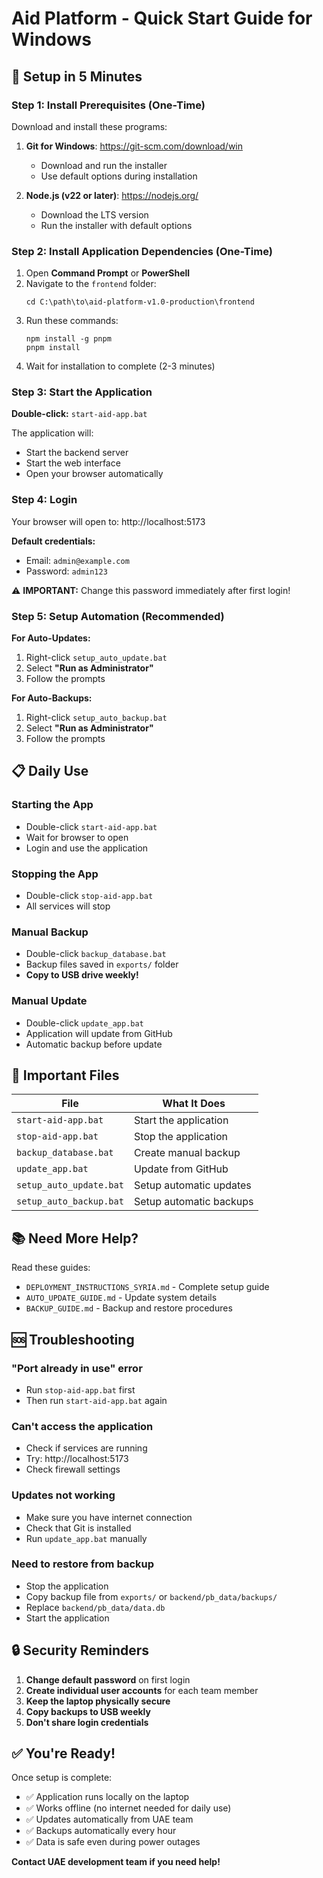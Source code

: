 # Aid Platform - Quick Start Guide for Windows

## 🚀 Setup in 5 Minutes

### Step 1: Install Prerequisites (One-Time)

Download and install these programs:

1. **Git for Windows**: https://git-scm.com/download/win
   - Download and run the installer
   - Use default options during installation

2. **Node.js (v22 or later)**: https://nodejs.org/
   - Download the LTS version
   - Run the installer with default options

### Step 2: Install Application Dependencies (One-Time)

1. Open **Command Prompt** or **PowerShell**
2. Navigate to the `frontend` folder:
   ```
   cd C:\path\to\aid-platform-v1.0-production\frontend
   ```
3. Run these commands:
   ```
   npm install -g pnpm
   pnpm install
   ```
4. Wait for installation to complete (2-3 minutes)

### Step 3: Start the Application

**Double-click:** `start-aid-app.bat`

The application will:
- Start the backend server
- Start the web interface
- Open your browser automatically

### Step 4: Login

Your browser will open to: http://localhost:5173

**Default credentials:**
- Email: `admin@example.com`
- Password: `admin123`

⚠️ **IMPORTANT:** Change this password immediately after first login!

### Step 5: Setup Automation (Recommended)

**For Auto-Updates:**
1. Right-click `setup_auto_update.bat`
2. Select **"Run as Administrator"**
3. Follow the prompts

**For Auto-Backups:**
1. Right-click `setup_auto_backup.bat`
2. Select **"Run as Administrator"**
3. Follow the prompts

## 📋 Daily Use

### Starting the App
- Double-click `start-aid-app.bat`
- Wait for browser to open
- Login and use the application

### Stopping the App
- Double-click `stop-aid-app.bat`
- All services will stop

### Manual Backup
- Double-click `backup_database.bat`
- Backup files saved in `exports/` folder
- **Copy to USB drive weekly!**

### Manual Update
- Double-click `update_app.bat`
- Application will update from GitHub
- Automatic backup before update

## 📁 Important Files

| File | What It Does |
|------|--------------|
| `start-aid-app.bat` | Start the application |
| `stop-aid-app.bat` | Stop the application |
| `backup_database.bat` | Create manual backup |
| `update_app.bat` | Update from GitHub |
| `setup_auto_update.bat` | Setup automatic updates |
| `setup_auto_backup.bat` | Setup automatic backups |

## 📚 Need More Help?

Read these guides:
- `DEPLOYMENT_INSTRUCTIONS_SYRIA.md` - Complete setup guide
- `AUTO_UPDATE_GUIDE.md` - Update system details
- `BACKUP_GUIDE.md` - Backup and restore procedures

## 🆘 Troubleshooting

### "Port already in use" error
- Run `stop-aid-app.bat` first
- Then run `start-aid-app.bat` again

### Can't access the application
- Check if services are running
- Try: http://localhost:5173
- Check firewall settings

### Updates not working
- Make sure you have internet connection
- Check that Git is installed
- Run `update_app.bat` manually

### Need to restore from backup
- Stop the application
- Copy backup file from `exports/` or `backend/pb_data/backups/`
- Replace `backend/pb_data/data.db`
- Start the application

## 🔒 Security Reminders

1. **Change default password** on first login
2. **Create individual user accounts** for each team member
3. **Keep the laptop physically secure**
4. **Copy backups to USB weekly**
5. **Don't share login credentials**

## ✅ You're Ready!

Once setup is complete:
- ✅ Application runs locally on the laptop
- ✅ Works offline (no internet needed for daily use)
- ✅ Updates automatically from UAE team
- ✅ Backups automatically every hour
- ✅ Data is safe even during power outages

**Contact UAE development team if you need help!**

